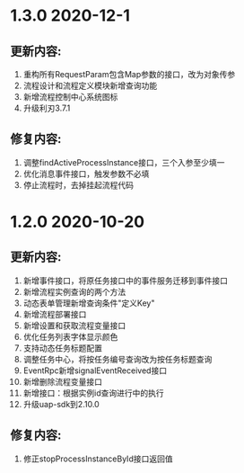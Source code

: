 # 1.3.0 2020-12-1
## 更新内容:
1. 重构所有RequestParam包含Map参数的接口，改为对象传参
1. 流程设计和流程定义模块新增查询功能
1. 新增流程控制中心系统图标
1. 升级利刃3.7.1

## 修复内容:
1. 调整findActiveProcessInstance接口，三个入参至少填一
1. 优化消息事件接口，触发参数不必填
1. 停止流程时，去掉挂起流程代码

# 1.2.0 2020-10-20
## 更新内容:
1. 新增事件接口，将原任务接口中的事件服务迁移到事件接口
1. 新增流程实例查询的两个方法
1. 动态表单管理新增查询条件"定义Key"
1. 新增流程部署接口
1. 新增设置和获取流程变量接口
1. 优化任务列表字体显示颜色
1. 支持动态任务标题配置
1. 调整任务中心，将按任务编号查询改为按任务标题查询
1. EventRpc新增signalEventReceived接口
1. 新增删除流程变量接口
1. 新增接口：根据实例id查询进行中的执行
1. 升级uap-sdk到2.10.0


## 修复内容:
1. 修正stopProcessInstanceById接口返回值
